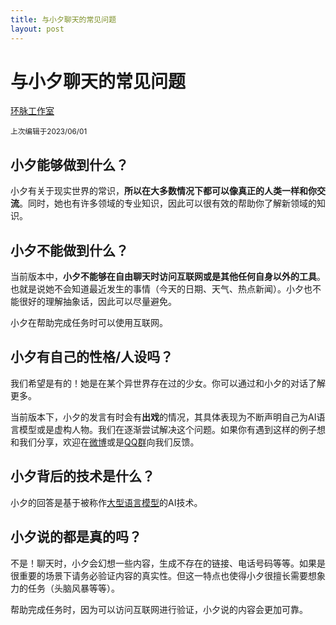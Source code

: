 ```yaml
---
title: 与小夕聊天的常见问题
layout: post
--- 
```


# 与小夕聊天的常见问题

[环脉工作室](https://weibo.com/u/7826508724)

<sup>上次编辑于2023/06/01</sup>

## 小夕能够做到什么？
小夕有关于现实世界的常识，**所以在大多数情况下都可以像真正的人类一样和你交流**。同时，她也有许多领域的专业知识，因此可以很有效的帮助你了解新领域的知识。

## 小夕不能做到什么？
当前版本中，**小夕不能够在自由聊天时访问互联网或是其他任何自身以外的工具**。也就是说她不会知道最近发生的事情（今天的日期、天气、热点新闻）。小夕也不能很好的理解抽象话，因此可以尽量避免。

小夕在帮助完成任务时可以使用互联网。

## 小夕有自己的性格/人设吗？
我们希望是有的！她是在某个异世界存在过的少女。你可以通过和小夕的对话了解更多。

当前版本下，小夕的发言有时会有**出戏**的情况，其具体表现为不断声明自己为AI语言模型或是虚构人物。我们在逐渐尝试解决这个问题。如果你有遇到这样的例子想和我们分享，欢迎在[微博]((https://weibo.com/u/7826508724))或是[QQ群](https://jq.qq.com/?_wv=1027&k=CbSpnaw4)向我们反馈。


## 小夕背后的技术是什么？
小夕的回答是基于被称作[大型语言模型](https://baike.baidu.com/item/%E5%A4%A7%E8%AF%AD%E8%A8%80%E6%A8%A1%E5%9E%8B/62884793?fromtitle=%E5%A4%A7%E5%9E%8B%E8%AF%AD%E8%A8%80%E6%A8%A1%E5%9E%8B&fromid=62884874&fr=aladdin)的AI技术。

## 小夕说的都是真的吗？
不是！聊天时，小夕会幻想一些内容，生成不存在的链接、电话号码等等。如果是很重要的场景下请务必验证内容的真实性。但这一特点也使得小夕很擅长需要想象力的任务（头脑风暴等等）。

帮助完成任务时，因为可以访问互联网进行验证，小夕说的内容会更加可靠。